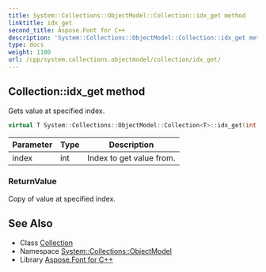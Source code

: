 ```yaml
---
title: System::Collections::ObjectModel::Collection::idx_get method
linktitle: idx_get
second_title: Aspose.Font for C++
description: 'System::Collections::ObjectModel::Collection::idx_get method. Gets value at specified index in C++.'
type: docs
weight: 1100
url: /cpp/system.collections.objectmodel/collection/idx_get/
---
```

## Collection::idx_get method


Gets value at specified index.

```cpp
virtual T System::Collections::ObjectModel::Collection<T>::idx_get(int index) const override
```


| Parameter | Type | Description |
| --- | --- | --- |
| index | int | Index to get value from. |

### ReturnValue

Copy of value at specified index.

## See Also

* Class [Collection](../)
* Namespace [System::Collections::ObjectModel](../../)
* Library [Aspose.Font for C++](../../../)

